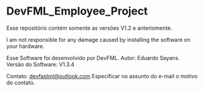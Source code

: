 # DevFML_Employee_Project

Esse repositório contém somente as versões V1.2 e anteriomente.

I am not responsible for any damage caused by installing the software on your hardware.

Esse Software foi desenvolvido por DevFML. Autor: Eduardo Sayans. Versão do Software: V1.3.4

Contato: devfastml@outlook.com Especificar no assunto do e-mail o motivo do contato.
